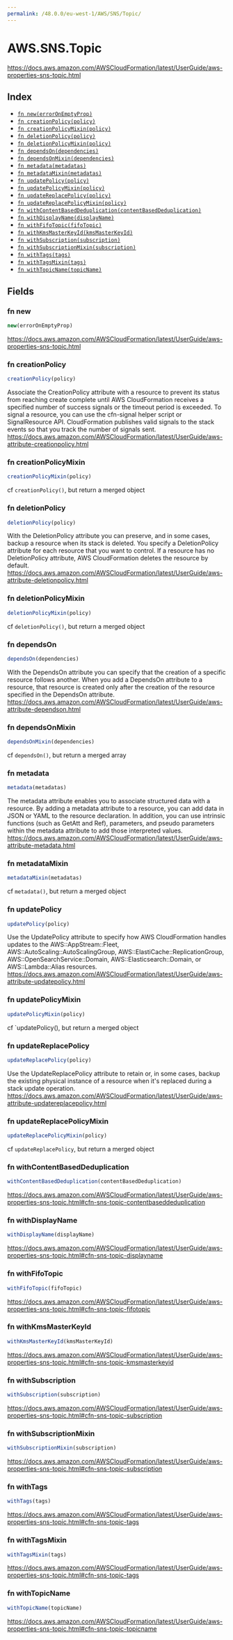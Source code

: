 ```yaml
---
permalink: /48.0.0/eu-west-1/AWS/SNS/Topic/
---
```


# AWS.SNS.Topic

https://docs.aws.amazon.com/AWSCloudFormation/latest/UserGuide/aws-properties-sns-topic.html

## Index

* [`fn new(errorOnEmptyProp)`](#fn-new)
* [`fn creationPolicy(policy)`](#fn-creationpolicy)
* [`fn creationPolicyMixin(policy)`](#fn-creationpolicymixin)
* [`fn deletionPolicy(policy)`](#fn-deletionpolicy)
* [`fn deletionPolicyMixin(policy)`](#fn-deletionpolicymixin)
* [`fn dependsOn(dependencies)`](#fn-dependson)
* [`fn dependsOnMixin(dependencies)`](#fn-dependsonmixin)
* [`fn metadata(metadatas)`](#fn-metadata)
* [`fn metadataMixin(metadatas)`](#fn-metadatamixin)
* [`fn updatePolicy(policy)`](#fn-updatepolicy)
* [`fn updatePolicyMixin(policy)`](#fn-updatepolicymixin)
* [`fn updateReplacePolicy(policy)`](#fn-updatereplacepolicy)
* [`fn updateReplacePolicyMixin(policy)`](#fn-updatereplacepolicymixin)
* [`fn withContentBasedDeduplication(contentBasedDeduplication)`](#fn-withcontentbaseddeduplication)
* [`fn withDisplayName(displayName)`](#fn-withdisplayname)
* [`fn withFifoTopic(fifoTopic)`](#fn-withfifotopic)
* [`fn withKmsMasterKeyId(kmsMasterKeyId)`](#fn-withkmsmasterkeyid)
* [`fn withSubscription(subscription)`](#fn-withsubscription)
* [`fn withSubscriptionMixin(subscription)`](#fn-withsubscriptionmixin)
* [`fn withTags(tags)`](#fn-withtags)
* [`fn withTagsMixin(tags)`](#fn-withtagsmixin)
* [`fn withTopicName(topicName)`](#fn-withtopicname)

## Fields

### fn new

```ts
new(errorOnEmptyProp)
```

https://docs.aws.amazon.com/AWSCloudFormation/latest/UserGuide/aws-properties-sns-topic.html

### fn creationPolicy

```ts
creationPolicy(policy)
```

Associate the CreationPolicy attribute with a resource to prevent its status from reaching create complete until AWS CloudFormation receives a specified number of success signals or the timeout period is exceeded. To signal a resource, you can use the cfn-signal helper script or SignalResource API. CloudFormation publishes valid signals to the stack events so that you track the number of signals sent. 
https://docs.aws.amazon.com/AWSCloudFormation/latest/UserGuide/aws-attribute-creationpolicy.html

### fn creationPolicyMixin

```ts
creationPolicyMixin(policy)
```

cf `creationPolicy()`, but return a merged object

### fn deletionPolicy

```ts
deletionPolicy(policy)
```

With the DeletionPolicy attribute you can preserve, and in some cases, backup a resource when its stack is deleted. You specify a DeletionPolicy attribute for each resource that you want to control. If a resource has no DeletionPolicy attribute, AWS CloudFormation deletes the resource by default. 
https://docs.aws.amazon.com/AWSCloudFormation/latest/UserGuide/aws-attribute-deletionpolicy.html

### fn deletionPolicyMixin

```ts
deletionPolicyMixin(policy)
```

cf `deletionPolicy()`, but return a merged object

### fn dependsOn

```ts
dependsOn(dependencies)
```

With the DependsOn attribute you can specify that the creation of a specific resource follows another. When you add a DependsOn attribute to a resource, that resource is created only after the creation of the resource specified in the DependsOn attribute. 
https://docs.aws.amazon.com/AWSCloudFormation/latest/UserGuide/aws-attribute-dependson.html

### fn dependsOnMixin

```ts
dependsOnMixin(dependencies)
```

cf `dependsOn()`, but return a merged array

### fn metadata

```ts
metadata(metadatas)
```

The metadata attribute enables you to associate structured data with a resource. By adding a metadata attribute to a resource, you can add data in JSON or YAML to the resource declaration. In addition, you can use intrinsic functions (such as GetAtt and Ref), parameters, and pseudo parameters within the metadata attribute to add those interpreted values. 
https://docs.aws.amazon.com/AWSCloudFormation/latest/UserGuide/aws-attribute-metadata.html

### fn metadataMixin

```ts
metadataMixin(metadatas)
```

cf `metadata()`, but return a merged object

### fn updatePolicy

```ts
updatePolicy(policy)
```

Use the UpdatePolicy attribute to specify how AWS CloudFormation handles updates to the AWS::AppStream::Fleet, AWS::AutoScaling::AutoScalingGroup, AWS::ElastiCache::ReplicationGroup, AWS::OpenSearchService::Domain, AWS::Elasticsearch::Domain, or AWS::Lambda::Alias resources. 
https://docs.aws.amazon.com/AWSCloudFormation/latest/UserGuide/aws-attribute-updatepolicy.html

### fn updatePolicyMixin

```ts
updatePolicyMixin(policy)
```

cf `updatePolicy(), but return a merged object

### fn updateReplacePolicy

```ts
updateReplacePolicy(policy)
```

Use the UpdateReplacePolicy attribute to retain or, in some cases, backup the existing physical instance of a resource when it's replaced during a stack update operation. 
https://docs.aws.amazon.com/AWSCloudFormation/latest/UserGuide/aws-attribute-updatereplacepolicy.html

### fn updateReplacePolicyMixin

```ts
updateReplacePolicyMixin(policy)
```

cf `updateReplacePolicy`, but return a merged object

### fn withContentBasedDeduplication

```ts
withContentBasedDeduplication(contentBasedDeduplication)
```

https://docs.aws.amazon.com/AWSCloudFormation/latest/UserGuide/aws-properties-sns-topic.html#cfn-sns-topic-contentbaseddeduplication

### fn withDisplayName

```ts
withDisplayName(displayName)
```

https://docs.aws.amazon.com/AWSCloudFormation/latest/UserGuide/aws-properties-sns-topic.html#cfn-sns-topic-displayname

### fn withFifoTopic

```ts
withFifoTopic(fifoTopic)
```

https://docs.aws.amazon.com/AWSCloudFormation/latest/UserGuide/aws-properties-sns-topic.html#cfn-sns-topic-fifotopic

### fn withKmsMasterKeyId

```ts
withKmsMasterKeyId(kmsMasterKeyId)
```

https://docs.aws.amazon.com/AWSCloudFormation/latest/UserGuide/aws-properties-sns-topic.html#cfn-sns-topic-kmsmasterkeyid

### fn withSubscription

```ts
withSubscription(subscription)
```

https://docs.aws.amazon.com/AWSCloudFormation/latest/UserGuide/aws-properties-sns-topic.html#cfn-sns-topic-subscription

### fn withSubscriptionMixin

```ts
withSubscriptionMixin(subscription)
```

https://docs.aws.amazon.com/AWSCloudFormation/latest/UserGuide/aws-properties-sns-topic.html#cfn-sns-topic-subscription

### fn withTags

```ts
withTags(tags)
```

https://docs.aws.amazon.com/AWSCloudFormation/latest/UserGuide/aws-properties-sns-topic.html#cfn-sns-topic-tags

### fn withTagsMixin

```ts
withTagsMixin(tags)
```

https://docs.aws.amazon.com/AWSCloudFormation/latest/UserGuide/aws-properties-sns-topic.html#cfn-sns-topic-tags

### fn withTopicName

```ts
withTopicName(topicName)
```

https://docs.aws.amazon.com/AWSCloudFormation/latest/UserGuide/aws-properties-sns-topic.html#cfn-sns-topic-topicname